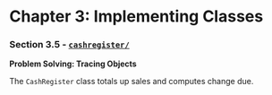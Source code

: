 # Chapter 3: Implementing Classes

### Section 3.5 - [`cashregister/`](./cashregister/)

**Problem Solving: Tracing Objects**

The `CashRegister` class totals up sales and computes change due. 
